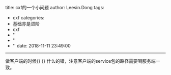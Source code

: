 title: cxf的一个小问题
author: Leesin.Dong
tags:
  - cxf
categories:
  - 基础亦是进阶
  - cxf
  - ''
  - ''
  - ''
date: 2018-11-11 23:49:00
---
做客户端的时候{}  {}  什么的错，注意客户端的service包的路径需要喝服务端一致。